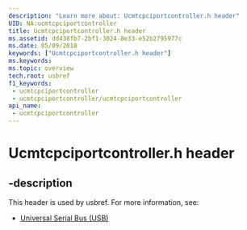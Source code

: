 ```yaml
---
description: "Learn more about: Ucmtcpciportcontroller.h header"
UID: NA:ucmtcpciportcontroller
title: Ucmtcpciportcontroller.h header
ms.assetid: dd438fb7-2bf1-3024-8e33-e52b2795977c
ms.date: 05/09/2018
keywords: ["Ucmtcpciportcontroller.h header"]
ms.keywords: 
ms.topic: overview
tech.root: usbref
f1_keywords:
 - ucmtcpciportcontroller
 - ucmtcpciportcontroller/ucmtcpciportcontroller
api_name:
 - ucmtcpciportcontroller
---
```


# Ucmtcpciportcontroller.h header


## -description

This header is used by usbref. For more information, see:

- [Universal Serial Bus (USB)](../_usbref/index.md)

